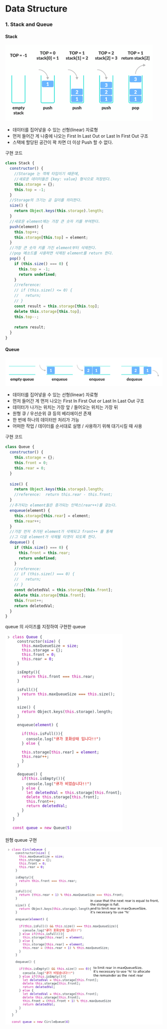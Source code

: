 # Data Structure

### 1. Stack and Queue

#### Stack

<img src='./image/1-1.png'>

- 데이터를 집어넣을 수 있는 선형(linear) 자료형
- 먼저 들어간 게 나중에 나오는 First In Last Out or Last In First Out 구조
- 스택에 할당된 공간이 꽉 차면 더 이상 Push 할 수 없다.

구현 코드

```js
class Stack {
  constructor() {
    //Storage 는 객체 타입이기 때문에,
    //새로운 데이터들은 {key: value} 형식으로 저장된다.
    this.storage = {};
    this.top = -1;
  }
  //Storage의 크기는 곧 길이를 의미한다.
  size() {
    return Object.keys(this.storage).length;
  }
  //새로운 element에는 가장 큰 숫자 키를 부여한다.
  push(element) {
    this.top++;
    this.storage[this.top] = element;
  }
  //가장 큰 숫자 키를 가진 element부터 삭제한다.
  //pop 메소드를 사용하면 삭제된 element를 return 한다.
  pop() {
    if (this.size() === 0) {
      this.top = -1;
      return undefined;
    }
    //reference:
    // if (this.size() <= 0) {
    //   return;
    // }
    const result = this.storage[this.top];
    delete this.storage[this.top];
    this.top--;

    return result;
  }
}
```

#### Queue

<img src='./image/1-2.png'>

- 데이터를 집어넣을 수 있는 선형(linear) 자료형
- 먼저 들어간 게 먼저 나오는 First In First Out or Last In Last Out 구조
- 데이터가 나가는 위치는 가장 앞 / 들어오는 위치는 가장 뒤
- 원형 큐 / 우선순위 큐 등의 베리에이션 존재
- 한 번에 하나의 데이터만 처리가 가능
- 어떠한 작업 / 데이터를 순서대로 실행 / 사용하기 위해 대기시킬 때 사용

구현 코드

```js
class Queue {
  constructor() {
    this.storage = {};
    this.front = 0;
    this.rear = 0;
  }

  size() {
    return Object.keys(this.storage).length;
    //reference:  return this.rear - this.front;
  }
  //추가되는 element들은 증가되는 인덱스(rear++)를 갖는다.
  enqueue(element) {
    this.storage[this.rear] = element;
    this.rear++;
  }
  //가장 먼저 추가된 element가 삭제되고 front++ 를 통해
  //그 다음 element가 삭제될 타겟이 되도록 한다.
  dequeue() {
    if (this.size() === 0) {
      this.front = this.rear;
      return undefined;
    }
    //reference:
    // if (this.size() === 0) {
    //   return;
    // }
    const deletedVal = this.storage[this.front];
    delete this.storage[this.front];
    this.front++;
    return deletedVal;
  }
}
```

queue 의 사이즈를 지정하여 구현한 queue

<img src='./image/1-3.png'>

원형 queue 구현

<img src='./image/1-4.png'>
